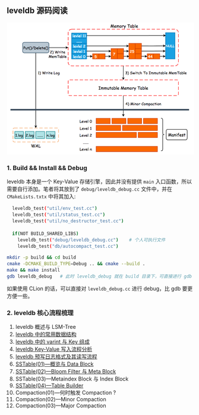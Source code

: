 
## leveldb 源码阅读

![](leveldb.png)

### 1. Build && Install && Debug

leveldb 本身是一个 Key-Value 存储引擎，因此并没有提供 `main` 入口函数，所以需要自行添加。笔者将其放到了 `debug/leveldb_debug.cc` 文件中，并在 `CMakeLists.txtx` 中将其加入:

```bash
  leveldb_test("util/env_test.cc")
  leveldb_test("util/status_test.cc")
  leveldb_test("util/no_destructor_test.cc")
  
  if(NOT BUILD_SHARED_LIBS)
    leveldb_test("debug/leveldb_debug.cc")    # 个人可执行文件
    leveldb_test("db/autocompact_test.cc")
```

```bash
mkdir -p build && cd build
cmake -DCMAKE_BUILD_TYPE=Debug .. && cmake --build .
make && make install
gdb leveldb_debug   # 此时 leveldb_debug 就在 build 目录下，可直接进行 gdb 调试
```

如果使用 CLion 的话，可以直接对 `leveldb_debug.cc` 进行 debug，比 gdb 要更方便一些。

### 2. leveldb 核心流程梳理

1. leveldb 概述与 LSM-Tree
2. [leveldb 中的常用数据结构](/debug/articles/02-data-structure/README.md)
3. [leveldb 中的 varint 与 Key 组成](/debug/articles/03-varint-and-key-format/README.md)
4. [leveldb Key-Value 写入流程分析](/debug/articles/04-write-process/README.md)
5. [leveldb 预写日志格式及其读写流程](/debug/articles/05-WAL/README.md)
6. [SSTable(01)—概览与 Data Block](/debug/articles/06-SSTable-data-block/README.md)
7. [SSTable(02)—Bloom Filter 与 Meta Block](/debug/articles/07-SSTable-meta-block/README.md)
8. SSTable(03)—Metaindex Block 与 Index Block   
9. [SSTable(04)—Table Builder](/debug/articles/09-SSTable-table-builder/README.md)
10. Compaction(01)—何时触发 Compaction ?
11. Compaction(02)—Minor Compaction
12. Compaction(03)—Major Compaction
